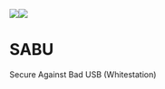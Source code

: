 <a target="_blank" href="https://github.com/SABU-BSI/SABU"><img src="https://img.shields.io/github/last-commit/SABU-BSI/SABU?style=for-the-badge" /></a><a target="_blank" href="https://github.com/SABU-BSI/SABU"><img src="https://img.shields.io/github/watchers/SABU-BSI/SABU?style=for-the-badge" /></a>


# SABU
Secure Against Bad USB (Whitestation)
